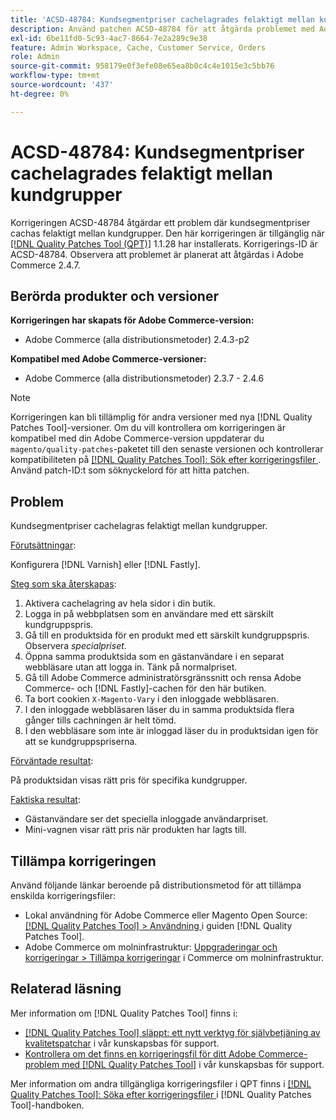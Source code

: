 ```yaml
---
title: 'ACSD-48784: Kundsegmentpriser cachelagrades felaktigt mellan kundgrupper'
description: Använd patchen ACSD-48784 för att åtgärda problemet med Adobe Commerce där kundsegmentpriserna cachas felaktigt mellan kundgrupper.
exl-id: 6be11fd0-5c93-4ac7-8664-7e2a289c9e38
feature: Admin Workspace, Cache, Customer Service, Orders
role: Admin
source-git-commit: 958179e0f3efe08e65ea8b0c4c4e1015e3c5bb76
workflow-type: tm+mt
source-wordcount: '437'
ht-degree: 0%

---
```


# ACSD-48784: Kundsegmentpriser cachelagrades felaktigt mellan kundgrupper

Korrigeringen ACSD-48784 åtgärdar ett problem där kundsegmentpriser cachas felaktigt mellan kundgrupper. Den här korrigeringen är tillgänglig när [[!DNL Quality Patches Tool (QPT)]](/help/announcements/adobe-commerce-announcements/magento-quality-patches-released-new-tool-to-self-serve-quality-patches.md) 1.1.28 har installerats. Korrigerings-ID är ACSD-48784. Observera att problemet är planerat att åtgärdas i Adobe Commerce 2.4.7.

## Berörda produkter och versioner

**Korrigeringen har skapats för Adobe Commerce-version:**

* Adobe Commerce (alla distributionsmetoder) 2.4.3-p2

**Kompatibel med Adobe Commerce-versioner:**

* Adobe Commerce (alla distributionsmetoder) 2.3.7 - 2.4.6

>[!NOTE]
>
>Korrigeringen kan bli tillämplig för andra versioner med nya [!DNL Quality Patches Tool]-versioner. Om du vill kontrollera om korrigeringen är kompatibel med din Adobe Commerce-version uppdaterar du `magento/quality-patches`-paketet till den senaste versionen och kontrollerar kompatibiliteten på [[!DNL Quality Patches Tool]: Sök efter korrigeringsfiler ](https://experienceleague.adobe.com/tools/commerce-quality-patches/index.html?lang=sv-SE). Använd patch-ID:t som söknyckelord för att hitta patchen.

## Problem

Kundsegmentpriser cachelagras felaktigt mellan kundgrupper.

<u>Förutsättningar</u>:

Konfigurera [!DNL Varnish] eller [!DNL Fastly].

<u>Steg som ska återskapas</u>:

1. Aktivera cachelagring av hela sidor i din butik.
1. Logga in på webbplatsen som en användare med ett särskilt kundgruppspris.
1. Gå till en produktsida för en produkt med ett särskilt kundgruppspris. Observera *specialpriset*.
1. Öppna samma produktsida som en gästanvändare i en separat webbläsare utan att logga in. Tänk på normalpriset.
1. Gå till Adobe Commerce administratörsgränssnitt och rensa Adobe Commerce- och [!DNL Fastly]-cachen för den här butiken.
1. Ta bort cookien `X-Magento-Vary` i den inloggade webbläsaren.
1. I den inloggade webbläsaren läser du in samma produktsida flera gånger tills cachningen är helt tömd.
1. I den webbläsare som inte är inloggad läser du in produktsidan igen för att se kundgruppspriserna.

<u>Förväntade resultat</u>:

På produktsidan visas rätt pris för specifika kundgrupper.

<u>Faktiska resultat</u>:

* Gästanvändare ser det speciella inloggade användarpriset.
* Mini-vagnen visar rätt pris när produkten har lagts till.

## Tillämpa korrigeringen

Använd följande länkar beroende på distributionsmetod för att tillämpa enskilda korrigeringsfiler:

* Lokal användning för Adobe Commerce eller Magento Open Source: [[!DNL Quality Patches Tool] > Användning ](https://experienceleague.adobe.com/docs/commerce-operations/tools/quality-patches-tool/usage.html?lang=sv-SE) i guiden [!DNL Quality Patches Tool].
* Adobe Commerce om molninfrastruktur: [Uppgraderingar och korrigeringar > Tillämpa korrigeringar](https://experienceleague.adobe.com/docs/commerce-cloud-service/user-guide/develop/upgrade/apply-patches.html?lang=sv-SE) i Commerce om molninfrastruktur.

## Relaterad läsning

Mer information om [!DNL Quality Patches Tool] finns i:

* [[!DNL Quality Patches Tool] släppt: ett nytt verktyg för självbetjäning av kvalitetspatchar](/help/announcements/adobe-commerce-announcements/magento-quality-patches-released-new-tool-to-self-serve-quality-patches.md) i vår kunskapsbas för support.
* [Kontrollera om det finns en korrigeringsfil för ditt Adobe Commerce-problem med  [!DNL Quality Patches Tool]](/help/support-tools/patches-available-in-qpt-tool/check-patch-for-magento-issue-with-magento-quality-patches.md) i vår kunskapsbas för support.

Mer information om andra tillgängliga korrigeringsfiler i QPT finns i [[!DNL Quality Patches Tool]: Söka efter korrigeringsfiler ](https://experienceleague.adobe.com/tools/commerce-quality-patches/index.html?lang=sv-SE) i [!DNL Quality Patches Tool]-handboken.
